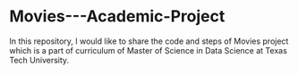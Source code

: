 # Movies---Academic-Project
In this repository, I would like to share the code and steps of Movies project which is a part of curriculum of Master of Science in Data Science at Texas Tech University.
